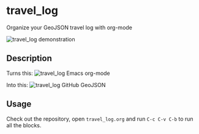 # travel_log
Organize your GeoJSON travel log with org-mode

![travel_log demonstration](https://github.com/pepijn/travel_log/blob/master/media/demo.gif)

## Description

Turns this:
![travel_log Emacs org-mode](https://github.com/pepijn/travel_log/blob/master/media/emacs.png)

Into this:
![travel_log GitHub GeoJSON](https://github.com/pepijn/travel_log/blob/master/media/geojson_github.png)

## Usage

Check out the repository, open `travel_log.org` and run `C-c C-v C-b` to run all the blocks.
